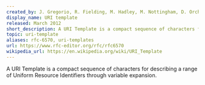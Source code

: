 ```yaml
---
created_by: J. Gregorio, R. Fielding, M. Hadley, M. Nottingham, D. Orchard
display_name: URI template
released: March 2012
short_description: A URI Template is a compact sequence of characters for describing a range of URIs through variable expansion.
topic: uri-template
aliases: rfc-6570, uri-templates
url: https://www.rfc-editor.org/rfc/rfc6570
wikipedia_url: https://en.wikipedia.org/wiki/URI_Template
---
```

A URI Template is a compact sequence of characters for describing a range of Uniform Resource Identifiers through variable expansion.
